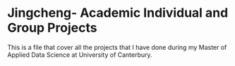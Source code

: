 # Jingcheng- Academic Individual and Group Projects
This is a file that cover all the projects that I have done during my Master of Applied Data Science at University of Canterbury.

